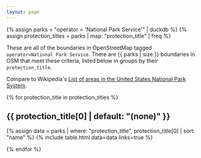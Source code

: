 ```yaml
---
layout: page
---
```


{% assign parks = "operator = 'National Park Service'" | duckdb %}
{% assign protection_titles = parks | map: "protection_title" | freq %}

These are all of the boundaries in OpenStreetMap tagged `operator=National Park Service`. There are {{ parks | size }} boundaries in OSM that meet these criteria, listed below in groups by their `protection_title`.

Compare to Wikipedia's [List of areas in the United States National Park System](https://en.wikipedia.org/wiki/List_of_areas_in_the_United_States_National_Park_System).

{% for protection_title in protection_titles %}

## {{ protection_title[0] | default: "(none)" }}

{% assign data = parks | where: "protection_title", protection_title[0] | sort: "name" %}
{% include table.html data=data links=true %}

{% endfor %}

